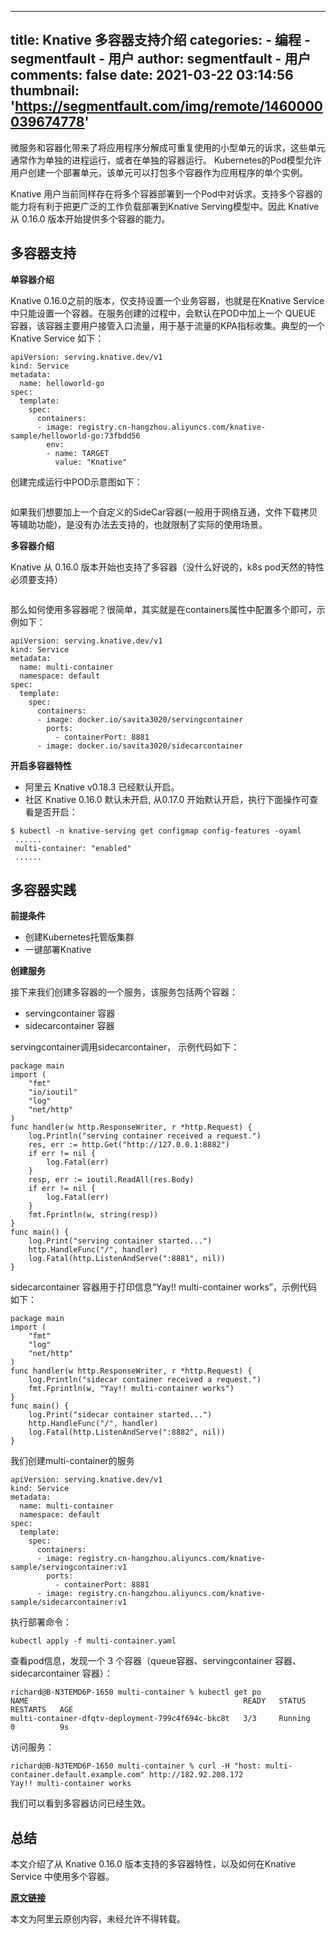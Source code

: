 
---
title: Knative 多容器支持介绍
categories: 
    - 编程
    - segmentfault - 用户
author: segmentfault - 用户
comments: false
date: 2021-03-22 03:14:56
thumbnail: 'https://segmentfault.com/img/remote/1460000039674778'
---

<div>   
<p>微服务和容器化带来了将应用程序分解成可重复使用的小型单元的诉求，这些单元通常作为单独的进程运行，或者在单独的容器运行。 Kubernetes的Pod模型允许用户创建一个部署单元，该单元可以打包多个容器作为应用程序的单个实例。</p><p>Knative 用户当前同样存在将多个容器部署到一个Pod中对诉求。支持多个容器的能力将有利于把更广泛的工作负载部署到Knative Serving模型中。因此 Knative 从 0.16.0 版本开始提供多个容器的能力。</p><h2>多容器支持</h2><p><strong>单容器介绍</strong></p><p>Knative 0.16.0之前的版本，仅支持设置一个业务容器，也就是在Knative Service中只能设置一个容器。在服务创建的过程中，会默认在POD中加上一个 QUEUE 容器，该容器主要用户接管入口流量，用于基于流量的KPA指标收集。典型的一个Knative Service 如下：</p><pre><code class="text">apiVersion: serving.knative.dev/v1
kind: Service
metadata:
  name: helloworld-go
spec:
  template:
    spec:
      containers:
      - image: registry.cn-hangzhou.aliyuncs.com/knative-sample/helloworld-go:73fbdd56
        env:
        - name: TARGET
          value: "Knative"</code></pre><p>创建完成运行中POD示意图如下：</p><p><span class="img-wrap"><img class="lazy" src="https://segmentfault.com/img/remote/1460000039674778" alt title referrerpolicy="no-referrer"></span></p><p>如果我们想要加上一个自定义的SideCar容器(一般用于网络互通，文件下载拷贝等辅助功能)，是没有办法去支持的，也就限制了实际的使用场景。</p><p><strong>多容器介绍</strong></p><p>Knative 从 0.16.0 版本开始也支持了多容器（没什么好说的，k8s pod天然的特性必须要支持）</p><p><span class="img-wrap"><img class="lazy" src="https://segmentfault.com/img/remote/1460000039674777" alt title referrerpolicy="no-referrer"></span></p><p>那么如何使用多容器呢？很简单，其实就是在containers属性中配置多个即可，示例如下：</p><pre><code class="text">apiVersion: serving.knative.dev/v1
kind: Service
metadata:
  name: multi-container
  namespace: default
spec:
  template:
    spec:
      containers:
      - image: docker.io/savita3020/servingcontainer
        ports:
          - containerPort: 8881
      - image: docker.io/savita3020/sidecarcontainer</code></pre><p><strong>开启多容器特性</strong></p><ul><li>阿里云 Knative v0.18.3 已经默认开启。</li><li>社区 Knative 0.16.0 默认未开启, 从0.17.0 开始默认开启，执行下面操作可查看是否开启：</li></ul><pre><code class="text">$ kubectl -n knative-serving get configmap config-features -oyaml
 ......
 multi-container: "enabled"
 ......</code></pre><h2>多容器实践</h2><p><strong>前提条件</strong></p><ul><li>创建Kubernetes托管版集群</li><li>一键部署Knative</li></ul><p><strong>创建服务</strong></p><p>接下来我们创建多容器的一个服务，该服务包括两个容器：</p><ul><li>servingcontainer 容器</li><li>sidecarcontainer 容器</li></ul><p>servingcontainer调用sidecarcontainer， 示例代码如下：</p><pre><code class="text">package main   
import (
    "fmt"
    "io/ioutil"
    "log"
    "net/http"
)
func handler(w http.ResponseWriter, r *http.Request) &#123;
    log.Println("serving container received a request.")
    res, err := http.Get("http://127.0.0.1:8882")
    if err != nil &#123;
        log.Fatal(err)
    &#125;
    resp, err := ioutil.ReadAll(res.Body)
    if err != nil &#123;
        log.Fatal(err)
    &#125;
    fmt.Fprintln(w, string(resp))
&#125;
func main() &#123;
    log.Print("serving container started...")
    http.HandleFunc("/", handler)
    log.Fatal(http.ListenAndServe(":8881", nil))
&#125;</code></pre><p>sidecarcontainer 容器用于打印信息“Yay!! multi-container works”，示例代码如下：</p><pre><code class="text">package main
import (
    "fmt"
    "log"
    "net/http"
)
func handler(w http.ResponseWriter, r *http.Request) &#123;
    log.Println("sidecar container received a request.")
    fmt.Fprintln(w, "Yay!! multi-container works")
&#125;
func main() &#123;
    log.Print("sidecar container started...")
    http.HandleFunc("/", handler)
    log.Fatal(http.ListenAndServe(":8882", nil))
&#125;</code></pre><p>我们创建multi-container的服务</p><pre><code class="text">apiVersion: serving.knative.dev/v1
kind: Service
metadata:
  name: multi-container
  namespace: default
spec:
  template:
    spec:
      containers:
      - image: registry.cn-hangzhou.aliyuncs.com/knative-sample/servingcontainer:v1
        ports:
          - containerPort: 8881
      - image: registry.cn-hangzhou.aliyuncs.com/knative-sample/sidecarcontainer:v1</code></pre><p>执行部署命令：</p><pre><code class="text">kubectl apply -f multi-container.yaml</code></pre><p>查看pod信息，发现一个 3 个容器（queue容器、servingcontainer 容器、sidecarcontainer 容器）：</p><pre><code class="text">richard@B-N3TEMD6P-1650 multi-container % kubectl get po
NAME                                                READY   STATUS    RESTARTS   AGE
multi-container-dfqtv-deployment-799c4f694c-bkc8t   3/3     Running   0          9s</code></pre><p>访问服务：</p><pre><code class="text">richard@B-N3TEMD6P-1650 multi-container % curl -H "host: multi-container.default.example.com" http://182.92.208.172
Yay!! multi-container works</code></pre><p>我们可以看到多容器访问已经生效。</p><h2>总结</h2><p>本文介绍了从 Knative 0.16.0 版本支持的多容器特性，以及如何在Knative Service 中使用多个容器。</p><p><strong><a href="https://link.zhihu.com/?target=https%3A//developer.aliyun.com/article/782390%3Futm_content%3Dg_1000254188" rel="nofollow">原文链接</a></strong></p><p>本文为阿里云原创内容，未经允许不得转载。</p>  
</div>
            
